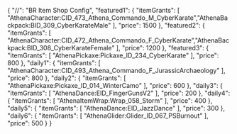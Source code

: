 {
    "//": "BR Item Shop Config",
    "featured1": {
        "itemGrants": [
            "AthenaCharacter:CID_473_Athena_Commando_M_CyberKarate","AthenaBackpack:BID_309_CyberKarateMale"
        ],
        "price": 1500
    },
    "featured2": {
        "itemGrants": [
            "AthenaCharacter:CID_472_Athena_Commando_F_CyberKarate","AthenaBackpack:BID_308_CyberKarateFemale"
        ],
        "price": 1200
    },
    "featured3": {
        "itemGrants": [
            "AthenaPickaxe:Pickaxe_ID_234_CyberKarate"
        ],
        "price": 800
    },
    "daily1": {
        "itemGrants": [
            "AthenaCharacter:CID_493_Athena_Commando_F_JurassicArchaeology"
        ],
        "price": 800
    },
    "daily2": {
        "itemGrants": [
            "AthenaPickaxe:Pickaxe_ID_014_WinterCamo"
        ],
        "price": 600
    },
    "daily3": {
        "itemGrants": [
            "AthenaDance:EID_FingerGunsV2"
        ],
        "price": 200
    },
    "daily4": {
        "itemGrants": [
            "AthenaItemWrap:Wrap_058_Storm"
        ],
        "price": 400
    },
    "daily5": {
        "itemGrants": [
            "AthenaDance:EID_JazzDance"
        ],
        "price": 300
    },
    "daily6": {
        "itemGrants": [
            "AthenaGlider:Glider_ID_067_PSBurnout"
        ],
        "price": 500
    }
}
